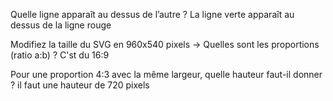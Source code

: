 Quelle ligne apparaît au dessus de l’autre ?
La ligne verte apparaît au dessus de la ligne rouge

Modifiez la taille du SVG en 960x540 pixels → Quelles sont les proportions (ratio a:b) ?
C'st du 16:9

Pour une proportion 4:3 avec la même largeur, quelle hauteur faut-il donner ?
il faut une hauteur de 720 pixels